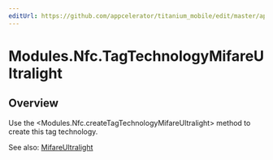 ```yaml
---
editUrl: https://github.com/appcelerator/titanium_mobile/edit/master/apidoc/TagTechnology.yml
---
```

# Modules.Nfc.TagTechnologyMifareUltralight

<TypeHeader/>

## Overview

Use the <Modules.Nfc.createTagTechnologyMifareUltralight> method to create this tag technology.

See also:
[MifareUltralight](http://developer.android.com/reference/android/nfc/tech/MifareUltralight.html)

<ApiDocs/>
